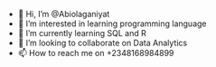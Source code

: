 - 👋 Hi, I’m @Abiolaganiyat
- 👀 I’m interested in learning programming language
- 🌱 I’m currently learning SQL and R
- 💞️ I’m looking to collaborate on Data Analytics
- 📫 How to reach me on +2348168984899

<!---
Abiolaganiyat/Abiolaganiyat is a ✨ special ✨ repository because its `README.md` (this file) appears on your GitHub profile.
You can click the Preview link to take a look at your changes.
--->
